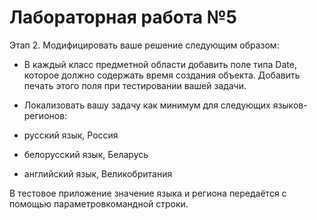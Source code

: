 # Лабораторная работа №5
Этап 2. Модифицировать ваше решение следующим образом:
- В каждый класс предметной области добавить поле типа Date, которое должно содержать время создания объекта. Добавить печать этого поля при тестировании вашей задачи.

- Локализовать вашу задачу как минимум для следующих языков-регионов:

- русский язык, Россия

- белорусский язык, Беларусь

- английский язык, Великобритания


В   тестовое   приложение   значение   языка   и   региона   передаётся   с   помощью   параметровкомандной строки.
